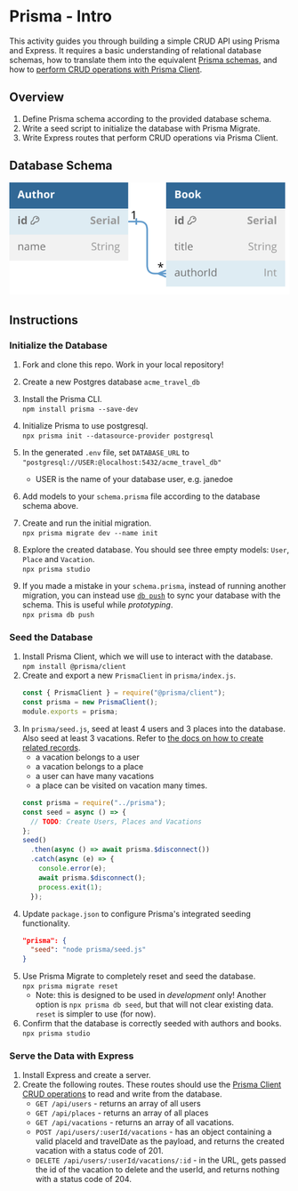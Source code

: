 # Prisma - Intro

This activity guides you through building a simple CRUD API using Prisma and Express. It requires a basic understanding of relational database schemas, how to translate them into the equivalent [Prisma schemas](https://www.prisma.io/docs/concepts/components/prisma-schema), and how to [perform CRUD operations with Prisma Client](https://www.prisma.io/docs/concepts/components/prisma-client/crud).

## Overview

1. Define Prisma schema according to the provided database schema.
1. Write a seed script to initialize the database with Prisma Migrate.
1. Write Express routes that perform CRUD operations via Prisma Client.

## Database Schema

![database schema described by DBML below](database_schema.svg)

## Instructions

### Initialize the Database

1. Fork and clone this repo. Work in your local repository!
1. Create a new Postgres database `acme_travel_db`
1. Install the Prisma CLI.\
   `npm install prisma --save-dev`
1. Initialize Prisma to use postgresql.\
   `npx prisma init --datasource-provider postgresql`
1. In the generated `.env` file, set `DATABASE_URL` to `"postgresql://USER:@localhost:5432/acme_travel_db"`

   - USER is the name of your database user, e.g. janedoe

1. Add models to your `schema.prisma` file according to the database schema above.
1. Create and run the initial migration.\
   `npx prisma migrate dev --name init`
1. Explore the created database. You should see three empty models: `User`, `Place` and `Vacation`.\
   `npx prisma studio`
1. If you made a mistake in your `schema.prisma`, instead of running another migration, you can instead use [`db push`](https://www.prisma.io/docs/guides/migrate/prototyping-schema-db-push) to sync your database with the schema. This is useful while _prototyping_.\
   `npx prisma db push`

### Seed the Database

1. Install Prisma Client, which we will use to interact with the database.\
   `npm install @prisma/client`
1. Create and export a new `PrismaClient` in `prisma/index.js`.
   ```js
   const { PrismaClient } = require("@prisma/client");
   const prisma = new PrismaClient();
   module.exports = prisma;
   ```
1. In `prisma/seed.js`, seed at least 4 users and 3 places into the database. Also seed at least 3 vacations. Refer to [the docs on how to create related records](https://www.prisma.io/docs/concepts/components/prisma-client/relation-queries#create-a-related-record).
   - a vacation belongs to a user
   - a vacation belongs to a place
   - a user can have many vacations
   - a place can be visited on vacation many times.
   ```js
   const prisma = require("../prisma");
   const seed = async () => {
     // TODO: Create Users, Places and Vacations
   };
   seed()
     .then(async () => await prisma.$disconnect())
     .catch(async (e) => {
       console.error(e);
       await prisma.$disconnect();
       process.exit(1);
     });
   ```
1. Update `package.json` to configure Prisma's integrated seeding functionality.
   ```json
   "prisma": {
     "seed": "node prisma/seed.js"
   }
   ```
1. Use Prisma Migrate to completely reset and seed the database.\
   `npx prisma migrate reset`
   - Note: this is designed to be used in _development_ only! Another option is `npx prisma db seed`, but that will not clear existing data. `reset` is simpler to use (for now).
1. Confirm that the database is correctly seeded with authors and books.\
   `npx prisma studio`

### Serve the Data with Express

1. Install Express and create a server.
1. Create the following routes. These routes should use the [Prisma Client CRUD operations](https://www.prisma.io/docs/concepts/components/prisma-client/crud) to read and write from the database.
   - `GET /api/users` - returns an array of all users
   - `GET /api/places` - returns an array of all places
   - `GET /api/vacations` - returns an array of all vacations.
   - `POST /api/users/:userId/vacations` - has an object containing a valid placeId and travelDate as the payload, and returns the created vacation with a status code of 201.
   - `DELETE /api/users/:userId/vacations/:id` - in the URL, gets passed the id of the vacation to delete and the userId, and returns nothing with a status code of 204.
